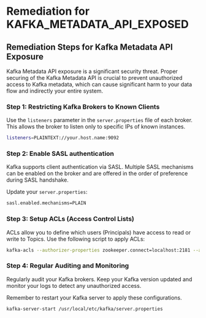 # Remediation for KAFKA_METADATA_API_EXPOSED

## Remediation Steps for Kafka Metadata API Exposure
Kafka Metadata API exposure is a significant security threat. Proper securing of the Kafka Metadata API is crucial to prevent unauthorized access to Kafka metadata, which can cause significant harm to your data flow and indirectly your entire system.

### Step 1: Restricting Kafka Brokers to Known Clients

Use the `listeners` parameter in the `server.properties` file of each broker. This allows the broker to listen only to specific IPs of known instances.

```bash
listeners=PLAINTEXT://your.host.name:9092
```

### Step 2: Enable SASL authentication

Kafka supports client authentication via SASL. Multiple SASL mechanisms can be enabled on the broker and are offered in the order of preference during SASL handshake. 

Update your `server.properties`:

```bash
sasl.enabled.mechanisms=PLAIN
```

### Step 3: Setup ACLs (Access Control Lists)

ACLs allow you to define which users (Principals) have access to read or write to Topics. Use the following script to apply ACLs:

```bash
kafka-acls --authorizer-properties zookeeper.connect=localhost:2181 --add --allow-principal User:Bob --topic topicA
```

### Step 4: Regular Auditing and Monitoring

Regularly audit your Kafka brokers. Keep your Kafka version updated and monitor your logs to detect any unauthorized access.


Remember to restart your Kafka server to apply these configurations.

```bash
kafka-server-start /usr/local/etc/kafka/server.properties
```